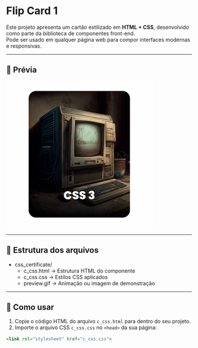 # Flip Card 1

Este projeto apresenta um cartão estilizado em **HTML + CSS**, desenvolvido como parte da biblioteca de componentes front-end.  
Pode ser usado em qualquer página web para compor interfaces modernas e responsivas.  

---

## 🎥 Prévia

![Preview do botão](./preview.gif)

---

## 📂 Estrutura dos arquivos

- css_certificate/
  - c_css.html → Estrutura HTML do componente
  - c_css.css → Estilos CSS aplicados
  - preview.gif → Animação ou imagem de demonstração

---

## 🚀 Como usar

1. Copie o código HTML do arquivo `c_css.html` para dentro do seu projeto.  
2. Importe o arquivo CSS `c_css.css` no `<head>` da sua página:  

```html
<link rel="stylesheet" href="c_css.css">
